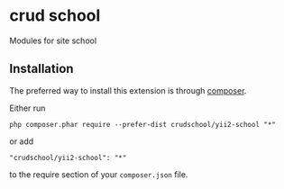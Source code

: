 crud school
====
Modules for site school

Installation
------------

The preferred way to install this extension is through [composer](http://getcomposer.org/download/).

Either run

```
php composer.phar require --prefer-dist crudschool/yii2-school "*"
```

or add

```
"crudschool/yii2-school": "*"
```

to the require section of your `composer.json` file.